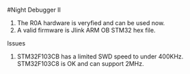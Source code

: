 #Night Debugger II

1. The R0A hardware is veryfied and can be used now.
2. A valid firmware is Jlink ARM OB STM32 hex file.

Issues

1. STM32F103CB has a limited SWD speed to under 400KHz. STM32F103C8 is OK and can support 2MHz.

